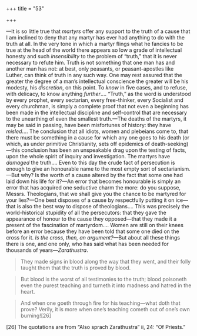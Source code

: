 +++
title = "53"

+++

—It is so little true that *martyrs* offer any support to the truth of a cause that I am inclined to deny that any martyr has ever had anything to do with the truth at all. In the very tone in which a martyr flings what he fancies to be true at the head of the world there appears so low a grade of intellectual honesty and such *insensibility* to the problem of “truth,” that it is never necessary to refute him. Truth is not something that one man has and another man has not: at best, only peasants, or peasant-apostles like Luther, can think of truth in any such way. One may rest assured that the greater the degree of a man’s intellectual conscience the greater will be his modesty, his *discretion*, on this point. To *know* in five cases, and to refuse, with delicacy, to know anything *further*.... “Truth,” as the word is understood by every prophet, every sectarian, every free-thinker, every Socialist and every churchman, is simply a complete proof that not even a beginning has been made in the intellectual discipline and self-control that are necessary to the unearthing of even the smallest truth.—The deaths of the martyrs, it may be said in passing, have been misfortunes of history: they have *misled*.... The conclusion that all idiots, women and plebeians come to, that there must be something in a cause for which any one goes to his death \(or which, as under primitive Christianity, sets off epidemics of death-seeking\)—this conclusion has been an unspeakable drag upon the testing of facts, upon the whole spirit of inquiry and investigation. The martyrs have *damaged* the truth.... Even to this day the crude fact of persecution is enough to give an honourable name to the most empty sort of sectarianism.—But why? Is the worth of a cause altered by the fact that some one had laid down his life for it?—An error that becomes honourable is simply an error that has acquired one seductive charm the more: do you suppose, Messrs. Theologians, that we shall give you the chance to be martyred for your lies?—One best disposes of a cause by respectfully putting it on ice—that is also the best way to dispose of theologians.... This was precisely the world-historical stupidity of all the persecutors: that they gave the appearance of honour to the cause they opposed—that they made it a present of the fascination of martyrdom.... Women are still on their knees before an error because they have been told that some one died on the cross for it. *Is the cross, then, an argument?*—But about all these things there is one, and one only, who has said what has been needed for thousands of years—*Zarathustra*.
> 
> 
> They made signs in blood along the way that they went, and their folly taught them that the truth is proved by blood.

> But blood is the worst of all testimonies to the truth; blood poisoneth even the purest teaching and turneth it into madness and hatred in the heart.

> And when one goeth through fire for his teaching—what doth that prove? Verily, it is more when one’s teaching cometh out of one’s own burning\!\[26\]



\[26\] The quotations are from “Also sprach Zarathustra” ii, 24: “Of Priests.”

